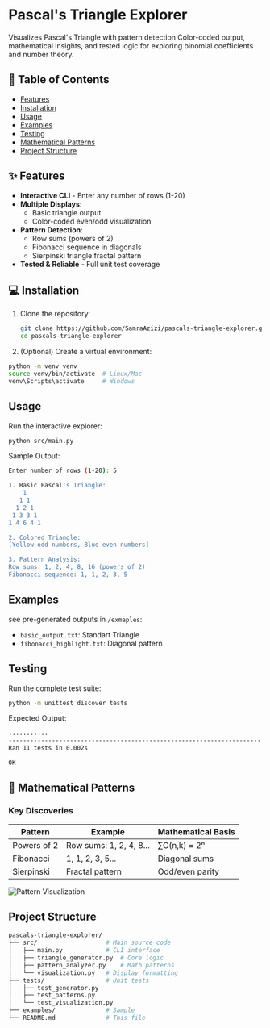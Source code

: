 # Pascal's Triangle Explorer

 
Visualizes Pascal's Triangle with pattern detection
Color-coded output, mathematical insights, and tested logic for exploring binomial coefficients and number theory.

## 📖 Table of Contents
- [Features](#-features)
- [Installation](#-installation)
- [Usage](#-usage)
- [Examples](#-examples)
- [Testing](#-testing)
- [Mathematical Patterns](#-mathematical-patterns)
- [Project Structure](#-project-structure)


## ✨ Features
- **Interactive CLI** - Enter any number of rows (1-20)
- **Multiple Displays**:
  - Basic triangle output
  - Color-coded even/odd visualization
- **Pattern Detection**:
  - Row sums (powers of 2)
  - Fibonacci sequence in diagonals
  - Sierpinski triangle fractal pattern
- **Tested & Reliable** - Full unit test coverage

## 💻 Installation
1. Clone the repository:
   ```bash
   git clone https://github.com/SamraAzizi/pascals-triangle-explorer.git
   cd pascals-triangle-explorer

2. (Optional) Create a virtual environment:
```bash
python -m venv venv
source venv/bin/activate  # Linux/Mac
venv\Scripts\activate     # Windows
```

## Usage
Run the interactive explorer:
```bash
python src/main.py
```

Sample Output:
```bash
Enter number of rows (1-20): 5

1. Basic Pascal's Triangle:
    1    
   1 1   
  1 2 1  
 1 3 3 1 
1 4 6 4 1

2. Colored Triangle:
[Yellow odd numbers, Blue even numbers]

3. Pattern Analysis:
Row sums: 1, 2, 4, 8, 16 (powers of 2)
Fibonacci sequence: 1, 1, 2, 3, 5
```

## Examples
see pre-generated outputs in `/exmaples`:
- `basic_output.txt`: Standart Triangle
- `fibonacci_highlight.txt`: Diagonal pattern

## Testing
Run the complete test suite:
```bash
python -m unittest discover tests
```

Expected Output:
```bash
...........
----------------------------------------------------------------------
Ran 11 tests in 0.002s

OK
```

## 🔢 Mathematical Patterns

### Key Discoveries

| Pattern       | Example               | Mathematical Basis       |
|---------------|-----------------------|--------------------------|
| Powers of 2   | Row sums: 1, 2, 4, 8... | ∑C(n,k) = 2ⁿ             |
| Fibonacci     | 1, 1, 2, 3, 5...      | Diagonal sums            |
| Sierpinski    | Fractal pattern       | Odd/even parity          |

![Pattern Visualization](https://docs/patterns.png)

## Project Structure
```bash
pascals-triangle-explorer/
├── src/                   # Main source code
│   ├── main.py            # CLI interface
│   ├── triangle_generator.py  # Core logic
│   ├── pattern_analyzer.py    # Math patterns
│   └── visualization.py   # Display formatting
├── tests/                 # Unit tests
│   ├── test_generator.py
│   ├── test_patterns.py
│   └── test_visualization.py
├── examples/              # Sample 
└── README.md              # This file
```

